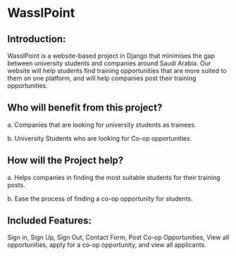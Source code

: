 # WasslPoint
## Introduction:
WasslPoint is a website-based project in Django that minimises the gap between university students and companies around Saudi Arabia. Our website will help students find training opportunities that are more suited to them on one platform, and will help companies post their training opportunities.

## Who will benefit from this project?
a. Companies that are looking for university students as trainees.

b. University Students who are looking for Co-op opportunities.

## How will the Project help?

a. Helps companies in finding the most suitable students for their training posts.

b. Ease the process of finding a co-op opportunity for students.

## Included Features:
Sign in, Sign Up, Sign Out, Contact Form, Post Co-op Opportunities, View all opportunities, apply for a co-op opportunity, and view all applicants.

